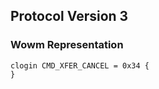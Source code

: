 ## Protocol Version 3

### Wowm Representation
```rust,ignore
clogin CMD_XFER_CANCEL = 0x34 {
}

```

